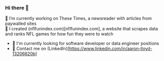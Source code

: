 ### Hi there 👋

🔭 I’m currently working on These Times, a newsreader with articles from paywalled sites  
🌱 I created (nflfunindex.com)[nflfunindex.com], a website that scrapes data and ranks NFL games for how fun they were to watch  
- 🔎 I'm currently looking for software developer or data engineer positions  
- 💬 Contact me on (LinkedIn)[https://www.linkedin.com/in/aaron-lloyd-13206620b]  


<!--
**elgrove/elgrove** is a ✨ _special_ ✨ repository because its `README.md` (this file) appears on your GitHub profile.

Here are some ideas to get you started:

- 🔭 I’m currently working on ...
- 🌱 I’m currently learning ...
- 👯 I’m looking to collaborate on ...
- 🤔 I’m looking for help with ...
- 💬 Ask me about ...
- 📫 How to reach me: ...
- 😄 Pronouns: ...
- ⚡ Fun fact: ...
-->
